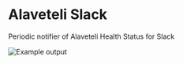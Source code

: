 Alaveteli Slack
===============

Periodic notifier of Alaveteli Health Status for Slack

![Example output](http://i.imgur.com/oPHAKAl.png)
